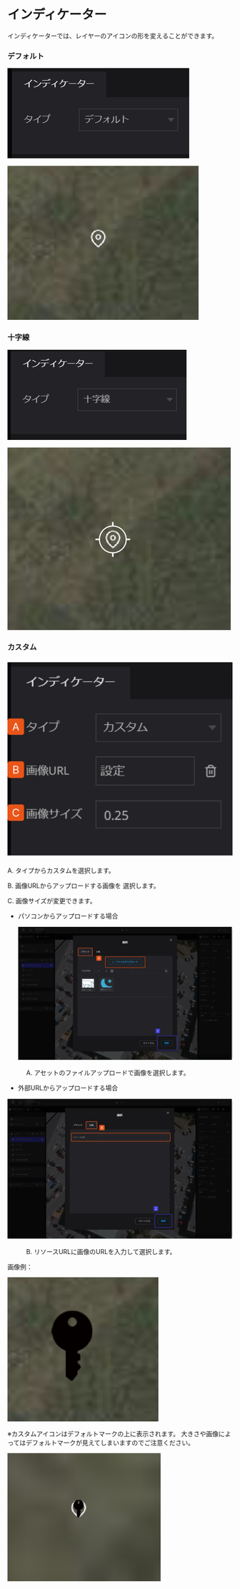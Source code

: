 # インディケーター

インディケーターでは、レイヤーのアイコンの形を変えることができます。

### **デフォルト**

![2023-03-08_01h25_43.png](%E3%82%A4%E3%83%B3%E3%83%86%E3%82%99%E3%82%A3%E3%82%B1%E3%83%BC%E3%82%BF%E3%83%BC%20238eb030d7b74039938a0ae7659b7da5/2023-03-08_01h25_43.png)

![2023-03-08_01h25_13.png](%E3%82%A4%E3%83%B3%E3%83%86%E3%82%99%E3%82%A3%E3%82%B1%E3%83%BC%E3%82%BF%E3%83%BC%20238eb030d7b74039938a0ae7659b7da5/2023-03-08_01h25_13.png)

### **十字線**

![2023-03-08_01h26_28.png](%E3%82%A4%E3%83%B3%E3%83%86%E3%82%99%E3%82%A3%E3%82%B1%E3%83%BC%E3%82%BF%E3%83%BC%20238eb030d7b74039938a0ae7659b7da5/2023-03-08_01h26_28.png)

![2023-03-08_01h26_06.png](%E3%82%A4%E3%83%B3%E3%83%86%E3%82%99%E3%82%A3%E3%82%B1%E3%83%BC%E3%82%BF%E3%83%BC%20238eb030d7b74039938a0ae7659b7da5/2023-03-08_01h26_06.png)

### カスタム

![Group 37.png](%E3%82%A4%E3%83%B3%E3%83%86%E3%82%99%E3%82%A3%E3%82%B1%E3%83%BC%E3%82%BF%E3%83%BC%20238eb030d7b74039938a0ae7659b7da5/Group_37.png)

A.   タイプからカスタムを選択します。

B.   画像URLからアップロードする画像を
      選択します。

C.   画像サイズが変更できます。

- パソコンからアップロードする場合
    
    ![Group 25.png](%E3%82%A4%E3%83%B3%E3%83%86%E3%82%99%E3%82%A3%E3%82%B1%E3%83%BC%E3%82%BF%E3%83%BC%20238eb030d7b74039938a0ae7659b7da5/Group_25.png)
    

　　　A. アセットのファイルアップロードで画像を選択します。

- 外部URLからアップロードする場合

![Group 26.png](%E3%82%A4%E3%83%B3%E3%83%86%E3%82%99%E3%82%A3%E3%82%B1%E3%83%BC%E3%82%BF%E3%83%BC%20238eb030d7b74039938a0ae7659b7da5/Group_26.png)

　　　B. リソースURLに画像のURLを入力して選択します。

画像例：

![2023-03-08_01h31_10.png](%E3%82%A4%E3%83%B3%E3%83%86%E3%82%99%E3%82%A3%E3%82%B1%E3%83%BC%E3%82%BF%E3%83%BC%20238eb030d7b74039938a0ae7659b7da5/2023-03-08_01h31_10.png)

※カスタムアイコンはデフォルトマークの上に表示されます。
    大きさや画像によってはデフォルトマークが見えてしまいますのでご注意ください。

![2023-03-08_08h36_21.png](%E3%82%A4%E3%83%B3%E3%83%86%E3%82%99%E3%82%A3%E3%82%B1%E3%83%BC%E3%82%BF%E3%83%BC%20238eb030d7b74039938a0ae7659b7da5/2023-03-08_08h36_21.png)
    
